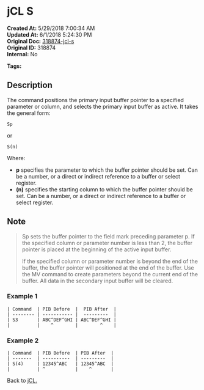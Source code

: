 # jCL S

**Created At:** 5/29/2018 7:00:34 AM  
**Updated At:** 6/1/2018 5:24:30 PM  
**Original Doc:** [318874-jcl-s](https://docs.jbase.com/45792-jcl/318874-jcl-s)  
**Original ID:** 318874  
**Internal:** No  

**Tags:**
<badge text='pointer' vertical='middle' />
<badge text='buffer' vertical='middle' />
<badge text='jcl' vertical='middle' />

## Description

The command positions the primary input buffer pointer to a specified parameter or column, and selects the primary input buffer as active. It takes the general form:

```
Sp
```

or

```
S(n)
```

Where:

- **p** specifies the parameter to which the buffer pointer should be set. Can be a number, or a direct or indirect reference to a buffer or select register.
- **(n)** specifies the starting column to which the buffer pointer should be set. Can be a number, or a direct or indirect reference to a buffer or select register.

## Note

> Sp sets the buffer pointer to the field mark preceding parameter p. If the specified column or parameter number is less than 2, the buffer pointer is placed at the beginning of the active input buffer.
>
> If the specified column or parameter number is beyond the end of the buffer, the buffer pointer will positioned at the end of the buffer. Use the MV command to create parameters beyond the current end of the buffer. All data in the secondary input buffer will be cleared.

### Example 1

```
| Command  | PIB Before  |  PIB After  |
| -------- | ----------- |  ---------  |
| S3       | ABC^DEF^GHI | ABC^DEF^GHI |
|          |    ^        |        ^    |
```

### Example 2

```
| Command  | PIB Before  | PIB After  |
| -------  | ----------  | ---------  |
| S(4)     | 12345^ABC   | 12345^ABC  |
|          | ^           |    ^       |
```

Back to [jCL.](./../README.md)
